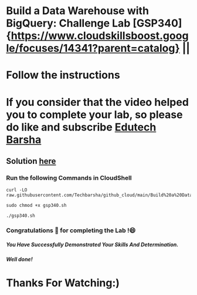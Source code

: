 # Build a Data Warehouse with BigQuery: Challenge Lab [GSP340]{https://www.cloudskillsboost.google/focuses/14341?parent=catalog} ||
# Follow the instructions

# If you consider that the video helped you to complete your lab, so please do like and subscribe [Edutech Barsha](https://www.youtube.com/@edutechbarsha)
## Solution [here](https://youtu.be/BU8bWY6w1CM)

### Run the following Commands in CloudShell
```
curl -LO raw.githubusercontent.com/Techbarsha/github_cloud/main/Build%20a%20Data%20Warehouse%20with%20BigQuery%3A%20Challenge%20Lab/gsp340.sh

sudo chmod +x gsp340.sh

./gsp340.sh
```
### Congratulations 🎉 for completing the Lab !😄

##### *You Have Successfully Demonstrated Your Skills And Determination.*

#### *Well done!*

# Thanks For Watching:)
